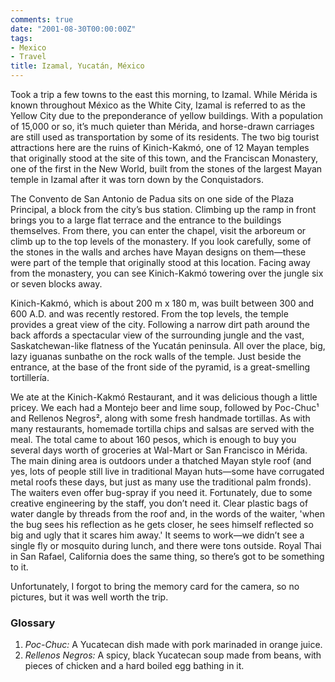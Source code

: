 ```yaml
---
comments: true
date: "2001-08-30T00:00:00Z"
tags:
- Mexico
- Travel
title: Izamal, Yucatán, México
---
```


Took a trip a few towns to the east this morning, to Izamal. While Mérida is
known throughout México as the White City, Izamal is referred to as the Yellow
City due to the preponderance of yellow buildings. With a population of 15,000
or so, it’s much quieter than Mérida, and horse-drawn carriages are still used
as transportation by some of its residents. The two big tourist attractions
here are the ruins of Kinich-Kakmó, one of 12 Mayan temples that originally
stood at the site of this town, and the Franciscan Monastery, one of the first
in the New World, built from the stones of the largest Mayan temple in Izamal
after it was torn down by the Conquistadors.<!--more-->

The Convento de San Antonio de Padua sits on one side of the Plaza Principal, a
block from the city’s bus station. Climbing up the ramp in front brings you to
a large flat terrace and the entrance to the buildings themselves. From there,
you can enter the chapel, visit the arboreum or climb up to the top levels of
the monastery. If you look carefully, some of the stones in the walls and
arches have Mayan designs on them—these were part of the temple that originally
stood at this location. Facing away from the monastery, you can see
Kinich-Kakmó towering over the jungle six or seven blocks away.

Kinich-Kakmó, which is about 200 m x 180 m, was built between 300 and 600 A.D.
and was recently restored. From the top levels, the temple provides a great
view of the city. Following a narrow dirt path around the back affords a
spectacular view of the surrounding jungle and the vast, Saskatchewan-like
flatness of the Yucatán peninsula. All over the place, big, lazy iguanas
sunbathe on the rock walls of the temple. Just beside the entrance, at the base
of the front side of the pyramid, is a great-smelling tortillería.

We ate at the Kinich-Kakmó Restaurant, and it was delicious though a little
pricey. We each had a Montejo beer and lime soup, followed by Poc-Chuc¹ and
Rellenos Negros², along with some fresh handmade tortillas. As with many
restaurants, homemade tortilla chips and salsas are served with the meal. The
total came to about 160 pesos, which is enough to buy you several days worth of
groceries at Wal-Mart or San Francisco in Mérida. The main dining area is
outdoors under a thatched Mayan style roof (and yes, lots of people still live
in traditional Mayan huts—some have corrugated metal roofs these days, but just
as many use the traditional palm fronds). The waiters even offer bug-spray if
you need it. Fortunately, due to some creative engineering by the staff, you
don’t need it. Clear plastic bags of water dangle by threads from the roof and,
in the words of the waiter, 'when the bug sees his reflection as he gets
closer, he sees himself reflected so big and ugly that it scares him away.' It
seems to work—we didn’t see a single fly or mosquito during lunch, and there
were tons outside. Royal Thai in San Rafael, California does the same thing, so
there’s got to be something to it.

Unfortunately, I forgot to bring the memory card for the camera, so no
pictures, but it was well worth the trip.

### Glossary
1. *Poc-Chuc:* A Yucatecan dish made with pork marinaded in orange juice.
1. *Rellenos Negros:* A spicy, black Yucatecan soup made from beans, with
   pieces of chicken and a hard boiled egg bathing in it.

